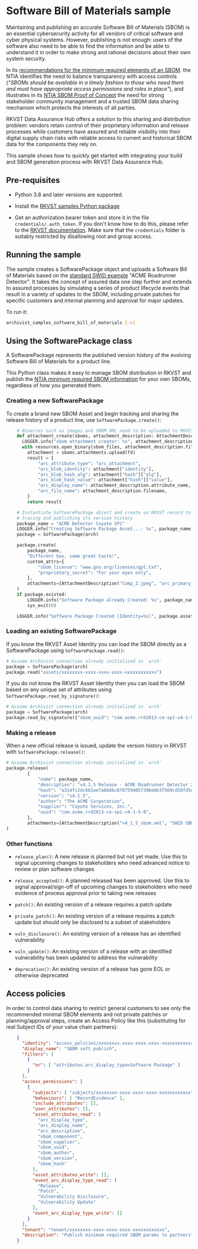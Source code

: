 # Software Bill of Materials sample

Maintaining and publishing an accurate Software Bill of Materials (SBOM) is an essential cybersecurity activity for all vendors of critical software and cyber physical systems. However, publishing is not enough: users of the software also need to be able to find the information and be able to understand it in order to make strong and rational decisions about their own system security.

In its [recommendations for the minimum required elements of an SBOM](https://www.ntia.gov/report/2021/minimum-elements-software-bill-materials-sbom "NTIA recommendations"). the NTIA identifies the need to balance transparency with access controls (_"SBOMs should be available in a timely fashion to those who need them and must have appropriate access permissions and roles in place"_), and illustrates in its [NTIA SBOM Proof of Concept](https://www.ntia.doc.gov/files/ntia/publications/ntia_sbom_energy_pocplanning.pdf "NTIA Energy PoC Presentation") the need for strong stakeholder community management and a trusted SBOM data sharing mechanism which protects the interests of all parties.

RKVST Data Assurance Hub offers a solution to this sharing and distribution problem: vendors retain control of their proprietary information and release processes while customers have assured and reliable visibility into their digital supply chain risks with reliable access to current and historical SBOM data for the components they rely on.

This sample shows how to quickly get started with integrating your build and SBOM generation process with RKVST Data Assurance Hub.


## Pre-requisites

* Python 3.8 and later versions are supported.

* Install the [RKVST samples Python package](https://pypi.org/project/rkvst-samples/ "PyPi package page")

* Get an authorization bearer token and store it in the file `credentials/.auth_token`. If you don't know how to do this, please refer to the [RKVST documentation](https://docs.rkvst.com/docs/rkvst-basics/getting-access-tokens-using-app-registrations/ "Getting an auth token"). Make sure that the `credentials` folder is suitably restricted by disallowing root and group access.


## Running the sample

The sample creates a SoftwarePackage object and uploads a Software Bill of Materials based on the [standard SWID example](https://www.ntia.gov/files/ntia/publications/ntia_sbom_formats_and_standards_whitepaper_-_version_20191025.pdf "ACME Roadrunner Detector") "ACME Roadrunner Detector". It takes the concept of assured data one step further and extends to assured processes by simulating a series of product lifecycle events that result in a variety of updates to the SBOM, including private patches for specific customers and internal planning and approval for major updates.

To run it: 

```bash
archivist_samples_software_bill_of_materials [-v]
```

## Using the SoftwarePackage class

A SoftwarePackage represents the published version history of the evolving Software Bill of Materials for a product line.

This Python class makes it easy to manage SBOM distribution in RKVST and publish the [NTIA minimum required SBOM information](https://www.ntia.gov/report/2021/minimum-elements-software-bill-materials-sbom "NTIA recommendations") for your own SBOMs, regardless of how you generated them.


### Creating a new SoftwarePackage

To create a brand new SBOM Asset and begin tracking and sharing the release history of a product line, use `SoftwarePackage.create()`:

```python
    # Binaries such as images and SBOM XML need to be uploaded to RKVST first
    def attachment_create(sboms, attachment_description: AttachmentDescription):
      LOGGER.info("sbom attachment creator: %s", attachment_description.filename)
      with resources.open_binary(sbom_files, attachment_description.filename) as fd:
        attachment = sboms.attachments.upload(fd)
        result = {
            "arc_attribute_type": "arc_attachment",
            "arc_blob_identity": attachment["identity"],
            "arc_blob_hash_alg": attachment["hash"]["alg"],
            "arc_blob_hash_value": attachment["hash"]["value"],
            "arc_display_name": attachment_description.attribute_name,
            "arc_file_name": attachment_description.filename,
        }
        return result

    # Instantiate SoftwarePackage object and create an RKVST record to begin
    # tracing and publishing its version history
    package_name = "ACME Detector Coyote SP1"
    LOGGER.info("Creating Software Package Asset...: %s", package_name)
    package = SoftwarePackage(arch)

    package.create(
        package_name,
        "Different box, same great taste!",
        custom_attrs={
            "sbom_license": "www.gnu.org/licenses/gpl.txt",
            "proprietary_secret": "For your eyes only",
        },
        attachments=[AttachmentDescription("Comp_2.jpeg", "arc_primary_image")],
    )
    if package.existed:
        LOGGER.info("Software Package already Created: %s", package_name)
        sys_exit(0)

    LOGGER.info("Software Package Created (Identity=%s)", package.asset["identity"])
```


### Loading an existing SoftwarePackage

If you know the RKVST Asset Identity you can load the SBOM directly as a SoftwarePackage using `SoftwarePackage.read()`:

```python
# Assume Archivist connection already initialized in `arch`
package = SoftwarePackage(arch)
package.read("assets/xxxxxxxx-xxxx-xxxx-xxxx-xxxxxxxxxxxx")
```

If you do not know the RKVST Asset Identity then you can load the SBOM based on any unique set of attributes using `SoftwarePackage.read_by_signature()`:

```python
# Assume Archivist connection already initialized in `arch`
package = SoftwarePackage(arch)
package.read_by_signature({"sbom_uuid": "com.acme.rrd2013-ce-sp1-v4-1-5-0"})
```


### Making a release

When a new official release is issued, update the version history in RKVST with `SoftwarePackage.release()`:

```python
# Assume Archivist connection already initialized in `arch`
package.release(
        {
            "name": package_name,
            "description": "v4.1.5 Release - ACME Roadrunner Detector 2013 Coyote Edition SP1",
            "hash": "a314fc2dc663ae7a6b6bc6787594057396e6b3f569cd50fd5ddb4d1bbafd2b6a",
            "version": "v4.1.5",
            "author": "The ACME Corporation",
            "supplier": "Coyote Services, Inc.",
            "uuid": "com.acme.rrd2013-ce-sp1-v4-1-5-0",
        },
        attachments=[AttachmentDescription("v4_1_5_sbom.xml", "SWID SBOM")],
)
```


### Other functions

* `release_plan()`: A new release is planned but not yet made. Use this to signal upcoming changes to stakeholders who need advanced notice to review or plan software changes

* `release_accepted()`: A planned released has been approved. Use this to signal approval/sign-off of upcoming changes to stakeholders who need evidence of process approval prior to taking new releases

* `patch()`: An existing version of a release requires a patch update

* `private_patch()`: An existing version of a release requires a patch update but should only be disclosed to a subset of stakeholders

* `vuln_disclosure()`: An existing version of a release has an identified vulnerability

* `vuln_update()`: An existing version of a release with an identified vulnerability has been updated to address the vulnerability

* `deprecation()`: An existing version of a release has gone EOL or otherwise deprecated

## Access policies

In order to control data sharing to restrict general customers to see only the recommended minimal SBOM elements and not private patches or planning/approval steps, create an Access Policy like this (substituting for real Subject IDs of your value chain partners):

```json
    {
      "identity": "access_policies/xxxxxxxx-xxxx-xxxx-xxxx-xxxxxxxxxxxx",
      "display_name": "SBOM soft publish",
      "filters": [
        {
          "or": [ "attributes.arc_display_type=Software Package" ]
        }
      ],
      "access_permissions": [
        {
          "subjects": [ "subjects/xxxxxxxx-xxxx-xxxx-xxxx-xxxxxxxxxxxx" ],
          "behaviours": [ "RecordEvidence" ],
          "include_attributes": [],
          "user_attributes": [],
          "asset_attributes_read": [
            "arc_display_type",
            "arc_display_name",
            "arc_description",
            "sbom_component",
            "sbom_supplier",
            "sbom_uuid",
            "sbom_author",
            "sbom_version",
            "sbom_hash"
          ],
          "asset_attributes_write": [],
          "event_arc_display_type_read": [
            "Release",
            "Patch",
            "Vulnerability Disclosure",
            "Vulnerability Update"
          ],
          "event_arc_display_type_write": []
        }
      ],
      "tenant": "tenant/xxxxxxxx-xxxx-xxxx-xxxx-xxxxxxxxxxxx",
      "description": "Publish minimum required SBOM params to partners"
    }

```
